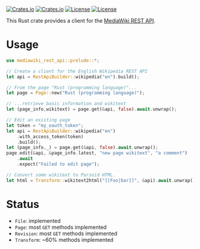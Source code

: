 [![Crates.io](https://img.shields.io/crates/v/mediawiki_rest_api?style=flat-square)](https://crates.io/crates/mediawiki_rest_api)
[![Crates.io](https://img.shields.io/crates/d/mediawiki_rest_api?style=flat-square)](https://crates.io/crates/mediawiki_rest_api)
[![License](https://img.shields.io/badge/license-MIT-blue?style=flat-square)](LICENSE-MIT)
[![License](https://img.shields.io/badge/license-APACHE2-blue?style=flat-square)](LICENSE-APACHE2)

This Rust crate provides a client for the [MediaWiki REST API](https://www.mediawiki.org/wiki/API:REST_API).

# Usage
```rust
use mediawiki_rest_api::prelude::*;

// Create a client for the English Wikipedia REST API
let api = RestApiBuilder::wikipedia("en").build();

// From the page "Rust (programming language)"...
let page = Page::new("Rust (programming language)");

// ...retrieve basic information and wikitext
let (page_info,wikitext) = page.get(&api, false).await.unwrap();

// Edit an existing page
let token = "my_oauth_token";
let api = RestApiBuilder::wikipedia("en")
    .with_access_token(token)
    .build();
let (page_info,_) = page.get(&api, false).await.unwrap();
page.edit(&api, &page_info.latest, "new page wikitext", "a comment")
    .await
    .expect("Failed to edit page");

// Convert some wikitext to Parsoid HTML.
let html = Transform::wikitext2html("[[Foo|bar]]", &api).await.unwrap();
```

# Status
* `File`: implemented
* `Page`: most `GET` methods implemented
* `Revision`: most `GET` methods implemented
* `Transform`: ~60% methods implemented
